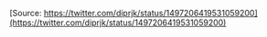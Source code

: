 [Source: https://twitter.com/diprjk/status/1497206419531059200](https://twitter.com/diprjk/status/1497206419531059200)